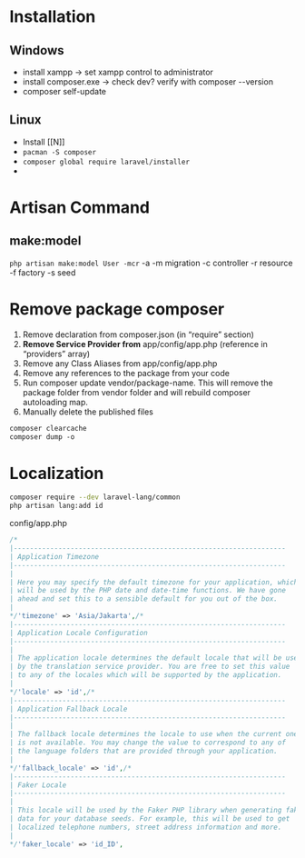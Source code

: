 # Installation
## Windows
- install xampp -> set xampp control to administrator
- install composer.exe -> check dev?  verify with composer --version 
- composer self-update
## Linux
- Install [[N]]
- `pacman -S composer`
- `composer global require laravel/installer`
- 

# Artisan Command
## make:model
`php artisan make:model User -mcr`
-a
-m migration
-c controller
-r resource
-f factory
-s seed

# Remove package composer
1. Remove declaration from composer.json (in “require” section)
2. **Remove Service Provider from** app/config/app.php (reference in “providers” array)
3. Remove any Class Aliases from app/config/app.php
4. Remove any references to the package from your code
5. Run composer update vendor/package-name. This will remove the package folder from vendor folder and will rebuild composer autoloading map.
6. Manually delete the published files

``` sh
composer clearcache
composer dump -o
```

# Localization

```sh
composer require --dev laravel-lang/common
php artisan lang:add id
```

config/app.php
``` php
/*  
|-------------------------------------------------------------------  
| Application Timezone  
|-------------------------------------------------------------------  
|  
| Here you may specify the default timezone for your application, which  
| will be used by the PHP date and date-time functions. We have gone  
| ahead and set this to a sensible default for you out of the box.  
|  
*/'timezone' => 'Asia/Jakarta',/*  
|-------------------------------------------------------------------  
| Application Locale Configuration  
|-------------------------------------------------------------------  
|  
| The application locale determines the default locale that will be used  
| by the translation service provider. You are free to set this value  
| to any of the locales which will be supported by the application.  
|  
*/'locale' => 'id',/*  
|-------------------------------------------------------------------  
| Application Fallback Locale  
|-------------------------------------------------------------------  
|  
| The fallback locale determines the locale to use when the current one  
| is not available. You may change the value to correspond to any of  
| the language folders that are provided through your application.  
|  
*/'fallback_locale' => 'id',/*  
|-------------------------------------------------------------------  
| Faker Locale  
|-------------------------------------------------------------------  
|  
| This locale will be used by the Faker PHP library when generating fake  
| data for your database seeds. For example, this will be used to get  
| localized telephone numbers, street address information and more.  
|  
*/'faker_locale' => 'id_ID',
```